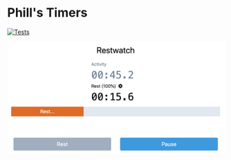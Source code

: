 # Phill's Timers

[![Tests](https://github.com/sparksp/timers/workflows/Tests/badge.svg)](https://github.com/sparksp/timers/actions?query=workflow%3A%22Tests%22)

![Restwatch counting down](https://github.com/sparksp/timers/raw/master/doc/resting.png)
